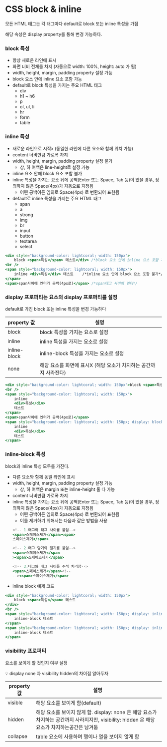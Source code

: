 # CSS block & inline

모든 HTML 태그는 각 태그마다 default로 block 또는 inline 특성을 가짐

해당 속성은 display property를 통해 변경 가능하다.

### **block 특성**

- 항상 새로운 라인에 표시
- 화면 너비 전체를 차지 (자동으로 width: 100%, height: auto 가 됨)
- width, height, margin, padding property 설정 가능
- block 요소 안에 inline 요소 포함 가능
- default로 block 특성을 가지는 주요 HTML 태그
  - div
  - h1 ~ h6
  - p
  - ol, ul, li
  - hr
  - form
  - table

### **inline 특성**

- 새로운 라인으로 시작x (동일한 라인에 다른 요소와 함께 위치 가능)
- content 너비만큼 가로폭 차지
- width, height, margin, padding property 설정 불가
  - 상, 하 여백은 line-height로 설정 가능
- inline 요소 안에 block 요소 포함 불가
- inline 특성을 가지는 요소 뒤에 공백(Enter 또는 Space, Tab 등)이 있을 경우, 정의하지 않은 Space(4px)가 자동으로 지정됨
  - 어떤 공백이든 임의로 Space(4px) 로 변환되어 표현됨
- default로 inline 특성을 가지는 주요 HTML 태그
  - span
  - a
  - strong
  - img
  - br
  - input
  - button
  - textarea
  - select

```jsx
<div style="background-color: lightcoral; width: 150px">
    block <span>특성</span> 테스트</div> /*block 요소 안에 inline 요소 포함 가능*/
<br />
<span style="background-color: lightcoral; width: 150px">
    inline <div>특성</div> 테스트	/*inline 요소 안에 block 요소 포함 불가*/
</span>
<span>span사이에 엔터가 공백(4px로)</span> /*span태그 사이에 엔터*/
```

### **display 프로퍼티는 요소의 display 프로퍼티를 설정**

default로 가진 block 또는 inline 특성을 변경 가능하다

| property 값  | 설명                                                              |
| ------------ | ----------------------------------------------------------------- |
| block        | block 특성을 가지는 요소로 설정                                   |
| inline       | inline 특성을 가지는 요소로 설정                                  |
| inline-block | inline-block 특성을 가지는 요소로 설정                            |
| none         | 해당 요소를 화면에 표시X (해당 요소가 차지하는 공간까지 사라진다) |

```jsx
<div style="background-color: lightcoral; width: 150px">block <span>특성</span> 테스트</div>
<br />
<span style="background-color: lightcoral; width: 150px">
    inline
    <div>특성</div>
    테스트
</span>
<span>span사이에 엔터가 공백(4px로)</span>
<span style="background-color: lightcoral; width: 150px; display: block">
    inline
    <div>특성</div>
    테스트
</span>
```

### **inline-block 특성**

block과 inline 특성 모두를 가진다.

- 다른 요소와 함께 동일 라인에 표시
- width, height, margin, padding property 설정 가능
  - 상, 하 여백은 margin 또는 inline-height 둘 다 가능
- content 너비만큼 가로폭 차지
- inline 특성을 가지는 요소 뒤에 공백(Enter 또는 Space, Tab 등)이 있을 경우, 정의하지 않은 Space(4px)가 자동으로 지정됨
  - 어떤 공백이든 임의로 Space(4px) 로 변환되어 표현됨
  - 이를 제거하기 위해서는 다음과 같은 방법을 사용
  ```jsx
  <!-- 1.태그와 태그 사이를 붙임-->
  <span>스페이스제거</span><span>
  스페이스제거</span>

  <!-- 2.태그 닫기와 열기를 붙임-->
  <span>스페이스제거</span
  ><span>스페이스제거</span>

  <!-- 3.태그와 태그 사이를 주석 처리함-->
  <span>스페이스제거</span><!--
  --><span>스페이스제거</span>
  ```
- inline block 예제 코드

```jsx
<div style="background-color: lightcoral; width: 150px">
    block <span>특성</span> 테스트
</div>
<br />
<span style="background-color: lightcoral; width: 150px; display: inline-block">
    inline-block 테스트
</span>
<span style="background-color: lightcoral; width: 150px; display: inline-block">
    inline-block 테스트
</span>
```

### **visibility 프로퍼티**

요소를 보이게 할 것인지 여부 설정

<aside>
💡 display none 과 visibility hidden의 차이점 알아두자

</aside>

| property 값 | 설명                                                                                                                                           |
| ----------- | ---------------------------------------------------------------------------------------------------------------------------------------------- |
| visible     | 해당 요소를 보이게 함(default)                                                                                                                 |
| hidden      | 해당 요소를 보이지 않게 함. display: none 은 해당 요소가 차지하는 공간까지 사라지지만, visibility: hidden 은 해당 요소가 차지하는공간은 남겨둠 |
| collapse    | table 요소에 사용하며 행이나 열을 보이지 않게 함                                                                                               |
